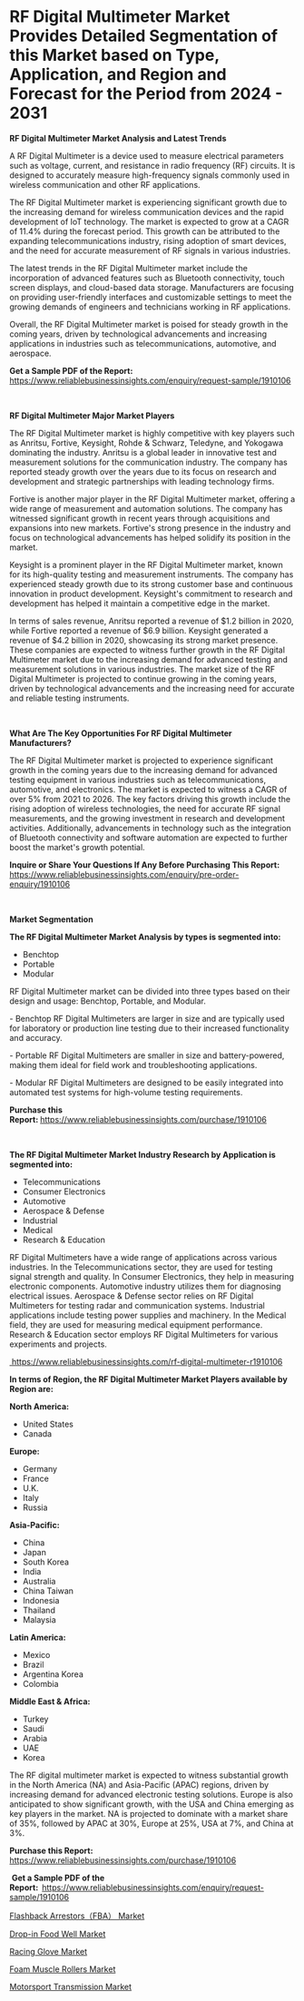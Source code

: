 <p><h1>RF Digital Multimeter Market Provides Detailed Segmentation of this Market based on Type, Application, and Region and Forecast for the Period from 2024 - 2031</h1></p><p><strong>RF Digital Multimeter Market Analysis and Latest Trends</strong></p>
<p><p>A RF Digital Multimeter is a device used to measure electrical parameters such as voltage, current, and resistance in radio frequency (RF) circuits. It is designed to accurately measure high-frequency signals commonly used in wireless communication and other RF applications.</p><p>The RF Digital Multimeter market is experiencing significant growth due to the increasing demand for wireless communication devices and the rapid development of IoT technology. The market is expected to grow at a CAGR of 11.4% during the forecast period. This growth can be attributed to the expanding telecommunications industry, rising adoption of smart devices, and the need for accurate measurement of RF signals in various industries.</p><p>The latest trends in the RF Digital Multimeter market include the incorporation of advanced features such as Bluetooth connectivity, touch screen displays, and cloud-based data storage. Manufacturers are focusing on providing user-friendly interfaces and customizable settings to meet the growing demands of engineers and technicians working in RF applications.</p><p>Overall, the RF Digital Multimeter market is poised for steady growth in the coming years, driven by technological advancements and increasing applications in industries such as telecommunications, automotive, and aerospace.</p></p>
<p><strong>Get a Sample PDF of the Report:&nbsp;</strong> <a href="https://www.reliablebusinessinsights.com/enquiry/request-sample/1910106">https://www.reliablebusinessinsights.com/enquiry/request-sample/1910106</a></p>
<p>&nbsp;</p>
<p><strong>RF Digital Multimeter Major Market Players</strong></p>
<p><p>The RF Digital Multimeter market is highly competitive with key players such as Anritsu, Fortive, Keysight, Rohde & Schwarz, Teledyne, and Yokogawa dominating the industry. Anritsu is a global leader in innovative test and measurement solutions for the communication industry. The company has reported steady growth over the years due to its focus on research and development and strategic partnerships with leading technology firms.</p><p>Fortive is another major player in the RF Digital Multimeter market, offering a wide range of measurement and automation solutions. The company has witnessed significant growth in recent years through acquisitions and expansions into new markets. Fortive's strong presence in the industry and focus on technological advancements has helped solidify its position in the market.</p><p>Keysight is a prominent player in the RF Digital Multimeter market, known for its high-quality testing and measurement instruments. The company has experienced steady growth due to its strong customer base and continuous innovation in product development. Keysight's commitment to research and development has helped it maintain a competitive edge in the market.</p><p>In terms of sales revenue, Anritsu reported a revenue of $1.2 billion in 2020, while Fortive reported a revenue of $6.9 billion. Keysight generated a revenue of $4.2 billion in 2020, showcasing its strong market presence. These companies are expected to witness further growth in the RF Digital Multimeter market due to the increasing demand for advanced testing and measurement solutions in various industries. The market size of the RF Digital Multimeter is projected to continue growing in the coming years, driven by technological advancements and the increasing need for accurate and reliable testing instruments.</p></p>
<p>&nbsp;</p>
<p><strong>What Are The Key Opportunities For RF Digital Multimeter Manufacturers?</strong></p>
<p><p>The RF Digital Multimeter market is projected to experience significant growth in the coming years due to the increasing demand for advanced testing equipment in various industries such as telecommunications, automotive, and electronics. The market is expected to witness a CAGR of over 5% from 2021 to 2026. The key factors driving this growth include the rising adoption of wireless technologies, the need for accurate RF signal measurements, and the growing investment in research and development activities. Additionally, advancements in technology such as the integration of Bluetooth connectivity and software automation are expected to further boost the market's growth potential.</p></p>
<p><strong>Inquire or Share Your Questions If Any Before Purchasing This Report:</strong> <a href="https://www.reliablebusinessinsights.com/enquiry/pre-order-enquiry/1910106">https://www.reliablebusinessinsights.com/enquiry/pre-order-enquiry/1910106</a></p>
<p>&nbsp;</p>
<p><strong>Market Segmentation</strong></p>
<p><strong>The RF Digital Multimeter Market Analysis by types is segmented into:</strong></p>
<p><ul><li>Benchtop</li><li>Portable</li><li>Modular</li></ul></p>
<p><p>RF Digital Multimeter market can be divided into three types based on their design and usage: Benchtop, Portable, and Modular. </p><p>- Benchtop RF Digital Multimeters are larger in size and are typically used for laboratory or production line testing due to their increased functionality and accuracy.</p><p>- Portable RF Digital Multimeters are smaller in size and battery-powered, making them ideal for field work and troubleshooting applications.</p><p>- Modular RF Digital Multimeters are designed to be easily integrated into automated test systems for high-volume testing requirements.</p></p>
<p><strong>Purchase this Report:&nbsp;</strong><a href="https://www.reliablebusinessinsights.com/purchase/1910106">https://www.reliablebusinessinsights.com/purchase/1910106</a></p>
<p>&nbsp;</p>
<p><strong>The RF Digital Multimeter Market Industry Research by Application is segmented into:</strong></p>
<p><ul><li>Telecommunications</li><li>Consumer Electronics</li><li>Automotive</li><li>Aerospace & Defense</li><li>Industrial</li><li>Medical</li><li>Research & Education</li></ul></p>
<p><p>RF Digital Multimeters have a wide range of applications across various industries. In the Telecommunications sector, they are used for testing signal strength and quality. In Consumer Electronics, they help in measuring electronic components. Automotive industry utilizes them for diagnosing electrical issues. Aerospace & Defense sector relies on RF Digital Multimeters for testing radar and communication systems. Industrial applications include testing power supplies and machinery. In the Medical field, they are used for measuring medical equipment performance. Research & Education sector employs RF Digital Multimeters for various experiments and projects.</p></p>
<p><a href="https://www.reliablebusinessinsights.com/rf-digital-multimeter-r1910106">&nbsp;https://www.reliablebusinessinsights.com/rf-digital-multimeter-r1910106</a></p>
<p><strong>In terms of Region, the RF Digital Multimeter Market Players available by Region are:</strong></p>
<p>
    <p> <strong> North America: </strong>
        <ul>
            <li>United States</li>
            <li>Canada</li>
        </ul>
        </p> 
    <p> <strong> Europe: </strong>
        <ul>
            <li>Germany</li>
            <li>France</li>
            <li>U.K.</li>
            <li>Italy</li>
            <li>Russia</li>
        </ul>
        </p> 
    <p> <strong> Asia-Pacific: </strong>
        <ul>
            <li>China</li>
            <li>Japan</li>
            <li>South Korea</li>
            <li>India</li>
            <li>Australia</li>
            <li>China Taiwan</li>
            <li>Indonesia</li>
            <li>Thailand</li>
            <li>Malaysia</li>
        </ul>
        </p> 
    <p> <strong> Latin America: </strong>
        <ul>
            <li>Mexico</li>
            <li>Brazil</li>
            <li>Argentina Korea</li>
            <li>Colombia</li>
        </ul>
        </p> 
    <p> <strong> Middle East & Africa: </strong>
        <ul>
            <li>Turkey</li>
            <li>Saudi</li>
            <li>Arabia</li>
            <li>UAE</li>
            <li>Korea</li>
        </ul>
    </p>
    </p>
<p><p>The RF digital multimeter market is expected to witness substantial growth in the North America (NA) and Asia-Pacific (APAC) regions, driven by increasing demand for advanced electronic testing solutions. Europe is also anticipated to show significant growth, with the USA and China emerging as key players in the market. NA is projected to dominate with a market share of 35%, followed by APAC at 30%, Europe at 25%, USA at 7%, and China at 3%.</p></p>
<p><strong>Purchase this Report: </strong><a href="https://www.reliablebusinessinsights.com/purchase/1910106">https://www.reliablebusinessinsights.com/purchase/1910106</a></p>
<p>&nbsp;<strong>Get a Sample PDF of the Report:&nbsp;&nbsp;</strong><a href="https://www.reliablebusinessinsights.com/enquiry/request-sample/1910106">https://www.reliablebusinessinsights.com/enquiry/request-sample/1910106</a></p>
<p><strong></strong></p>
<p><p><a href="https://www.linkedin.com/pulse/deep-dive-flashback-arrestorsfba-market-itstrends-segmentation-ei8ce?trackingId=DjLlCyCJSpq1Pm02SE%2FydA%3D%3D">Flashback Arrestors（FBA） Market</a></p><p><a href="https://github.com/LarryPearsongXXfvf/Market-Research-Report-List-1/blob/main/drop-in-food-well-market.md">Drop-in Food Well Market</a></p><p><a href="https://medium.com/@nathalelly87957/racing-glove-market-global-market-share-and-ranking-overall-sales-and-demand-forecast-2024-6ad39d7a2a18">Racing Glove Market</a></p><p><a href="https://medium.com/@carol.alsopr44536/foam-muscle-rollers-market-a-global-and-regional-analysis-focus-on-region-country-level-dc6977c84375">Foam Muscle Rollers Market</a></p><p><a href="https://www.linkedin.com/pulse/motorsport-transmission-market-global-regional-analysis-cub0e?trackingId=l0jYd5jhSI6RlvAk1X42cQ%3D%3D">Motorsport Transmission Market</a></p></p>